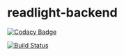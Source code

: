# readlight-backend
[![Codacy Badge](https://api.codacy.com/project/badge/Grade/cf20015e47164797abeffb878f162584)](https://app.codacy.com/gh/readlight/readlight-backend?utm_source=github.com&utm_medium=referral&utm_content=readlight/readlight-backend&utm_campaign=Badge_Grade_Settings)

[![Build Status](https://travis-ci.com/readlight/readlight-backend.svg?branch=master)](https://travis-ci.com/readlight/readlight-backend)
